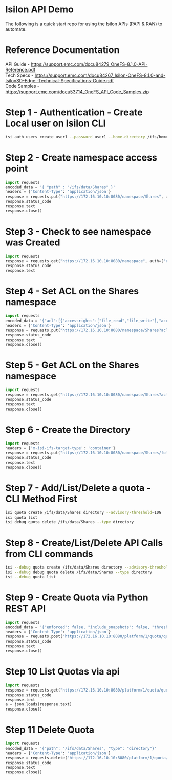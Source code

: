 # Isilon API Demo

The following is a quick start repo for using the Isilon APIs (PAPI & RAN) to automate.

# Reference Documentation
API Guide - https://support.emc.com/docu84279_OneFS-8.1.0-API-Reference.pdf <br>
Tech Specs - https://support.emc.com/docu84267_Isilon-OneFS-8.1.0-and-IsilonSD-Edge:-Technical-Specifications-Guide.pdf <br>
Code Samples - https://support.emc.com/docu53714_OneFS_API_Code_Samples.zip <br>

# Step 1 - Authentication - Create Local user on Isilon CLI
```bash
isi auth users create user1 --password user1 --home-directory /ifs/home/user1 --password-expires no
```

# Step 2 - Create namespace access point
```python
import requests
encoded_data = '{ "path" : "/ifs/data/Shares" }'
headers = {'Content-Type': 'application/json'}
response = requests.put("https://172.16.10.10:8080/namespace/Shares", auth=('root', 'a'), data=encoded_data, headers=headers, verify=False)
response.status_code
response.text
response.close()
```

# Step 3 - Check to see namespace was Created
```python
import requests
response = requests.get("https://172.16.10.10:8080/namespace", auth=('root', 'a'), verify=False)
response.status_code
response.text
```

# Step 4 - Set ACL on the Shares namespace
```python
import requests
encoded_data = '{"acl":[{"accessrights":["file_read","file_write"],"accesstype":"allow","inherit_flags":[],"trustee":{"id":"UID:2000","name":"user1","type":"user"}}],"authoritative":"acl","group":{"id":"GID:0","name":"wheel","type":"group"},"mode":"0060","owner":{"id":"UID:0","name":"root","type":"user"}}'
headers = {'Content-Type': 'application/json'}
response = requests.put("https://172.16.10.10:8080/namespace/Shares?acl&nsaccess=true", auth=('root', 'a'), data=encoded_data, headers=headers, verify=False)
response.status_code
response.text
response.close()
```

# Step 5 - Get ACL on the Shares namespace
```python
import requests
response = requests.get("https://172.16.10.10:8080/namespace/Shares?acl&nsaccess=true", auth=('root', 'a'), verify=False)
response.status_code
response.text
response.close()
```

# Step 6 - Create the Directory
```python
import requests
headers = {'x-isi-ifs-target-type': 'container'}
response = requests.put("https://172.16.10.10:8080/namespace/Shares/folder1", auth=('user1', 'user1'), headers=headers, verify=False)
response.status_code
response.text
response.close()
```

# Step 7 - Add/List/Delete a quota - CLI Method First
```bash
isi quota create /ifs/data/Shares directory --advisory-threshold=10G
isi quota list
isi debug quota delete /ifs/data/Shares --type directory
```

# Step 8 - Create/List/Delete API Calls from CLI commands
```bash
isi --debug quota create /ifs/data/Shares directory --advisory-threshold=10G
isi --debug debug quota delete /ifs/data/Shares --type directory
isi --debug quota list
```
# Step 9 - Create Quota via Python REST API
```python
import requests
encoded_data = '{"enforced": false, "include_snapshots": false, "thresholds": {"advisory": 10737418240}, "thresholds_include_overhead": false, "path": "/ifs/data/Shares", "type": "directory"}'
headers = {'Content-Type': 'application/json'}
response = requests.post("https://172.16.10.10:8080/platform/1/quota/quotas", auth=('root', 'a'), data=encoded_data, headers=headers, verify=False)
response.status_code
response.text
response.close()
```

# Step 10 List Quotas via api
```python
import requests
response = requests.get("https://172.16.10.10:8080/platform/1/quota/quotas", auth=('root', 'a'), verify=False)
response.status_code
response.text
a = json.loads(response.text)
response.close()
```

# Step 11 Delete Quota
```python
import requests
encoded_data = '{"path": "/ifs/data/Shares", "type": "directory"}'
headers = {'Content-Type': 'application/json'}
response = requests.delete("https://172.16.10.10:8080/platform/1/quota/quotas", auth=('root', 'a'), data=encoded_data, headers=headers, verify=False)
response.status_code
response.text
response.close()
```
